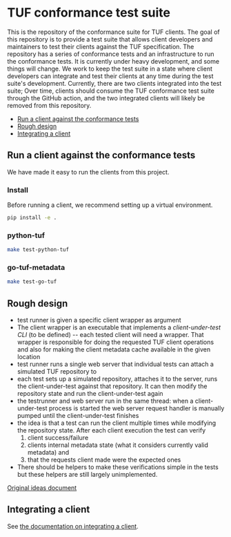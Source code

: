 # TUF conformance test suite

This is the repository of the conformance suite for TUF clients. The goal of this repository is to provide a test suite that allows client developers and maintainers to test their clients against the TUF specification. The repository has a series of conformance tests and an infrastructure to run the conformance tests. It is currently under heavy development, and some things will change. We work to keep the test suite in a state where client developers can integrate and test their clients at any time during the test suite's development. Currently, there are two clients integrated into the test suite; Over time, clients should consume the TUF conformance test suite through the GitHub action, and the two integrated clients will likely be removed from this repository.

- [Run a client against the conformance tests](#run-a-client-against-the-conformance-tests)
- [Rough design](#rough-design)
- [Integrating a client](#integrating-a-client)


## Run a client against the conformance tests

We have made it easy to run the clients from this project. 

### Install

Before running a client, we recommend setting up a virtual environment.

```bash
pip install -e .
```

### python-tuf

```bash
make test-python-tuf
```

### go-tuf-metadata

```bash
make test-go-tuf
```

## Rough design

* test runner is given a specific client wrapper as argument
* The client wrapper is an executable that implements a _client-under-test CLI_ (to be defined)
  -- each tested client will need a wrapper. That wrapper is responsible for doing the requested TUF client
  operations and also for making the client metadata cache available in the given location
* test runner runs a single web server that individual tests can attach a simulated TUF repository to
* each test sets up a simulated repository, attaches it to the server, runs the client-under-test
  against that repository. It can then modify the repository state and run the client-under-test again
* the testrunner and web server run in the same thread: when a client-under-test process is started
  the web server request handler is manually pumped until the client-under-test finishes
* the idea is that a test can run the client multiple times while modifying the repository state. After each client
  execution the test can verify 
  1. client success/failure
  2. clients internal  metadata state (what it considers currently valid metadata) and
  3. that the requests client made were the expected ones
* There should be helpers to make these verifications simple in the tests but these helpers are still
  largely unimplemented.

[Original ideas document](https://docs.google.com/document/d/11bKcRoC0G8b_YnLfK0tj1RfJjrMfXGhO8Li2LA1FUUk/edit?usp=sharing)

## Integrating a client

See [the documentation on integrating a client](https://github.com/theupdateframework/tuf-conformance/tree/main/clients).

